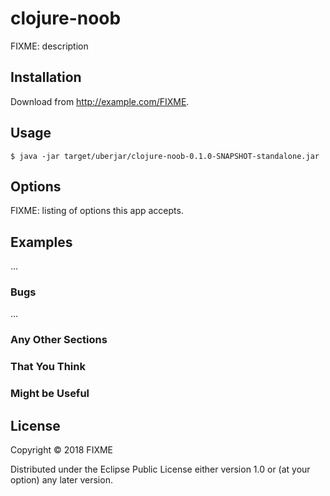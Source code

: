# clojure-noob

FIXME: description

## Installation

Download from http://example.com/FIXME.

## Usage

    $ java -jar target/uberjar/clojure-noob-0.1.0-SNAPSHOT-standalone.jar

## Options

FIXME: listing of options this app accepts.

## Examples

...

### Bugs

...

### Any Other Sections
### That You Think
### Might be Useful

## License

Copyright © 2018 FIXME

Distributed under the Eclipse Public License either version 1.0 or (at
your option) any later version.
